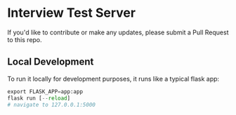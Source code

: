 # Interview Test Server

If you'd like to contribute or make any updates, please submit a Pull Request to this repo.

## Local Development

To run it locally for development purposes, it runs like a typical flask app:

```python
export FLASK_APP=app:app
flask run [--reload]
# navigate to 127.0.0.1:5000
```
